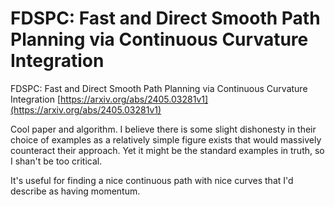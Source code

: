 # FDSPC: Fast and Direct Smooth Path Planning via Continuous Curvature Integration
FDSPC: Fast and Direct Smooth Path Planning via Continuous Curvature Integration [https://arxiv.org/abs/2405.03281v1](https://arxiv.org/abs/2405.03281v1)

Cool paper and algorithm. I believe there is some slight dishonesty in their choice of examples as a relatively simple figure exists that would massively counteract their approach. Yet it might be the standard examples in truth, so I shan't be too critical.

It's useful for finding a nice continuous path with nice curves that I'd describe as having momentum. 
